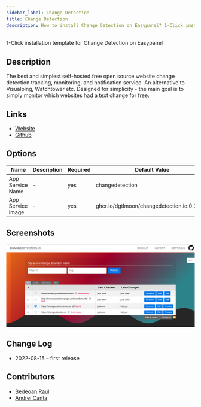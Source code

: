 ```yaml
---
sidebar_label: Change Detection
title: Change Detection
description: How to install Change Detection on Easypanel? 1-Click installation template for Change Detection on Easypanel
---
```


<!-- generated -->

1-Click installation template for Change Detection on Easypanel

## Description

The best and simplest self-hosted free open source website change detection tracking, monitoring, and notification service. An alternative to Visualping, Watchtower etc. Designed for simplicity - the main goal is to simply monitor which websites had a text change for free.

## Links

- [Website](https://changedetection.io)
- [Github](https://github.com/dgtlmoon/changedetection.io)

## Options

Name | Description | Required | Default Value
-|-|-|-
App Service Name | - | yes | changedetection
App Service Image | - | yes | ghcr.io/dgtlmoon/changedetection.io:0.39.19

## Screenshots

![Change Detection Screenshot](./assets/screenshot.png)

## Change Log

- 2022-08-15 – first release

## Contributors

- [Bedeoan Raul](https://github.com/bedeoan)
- [Andrei Canta](https://github.com/deiucanta)
